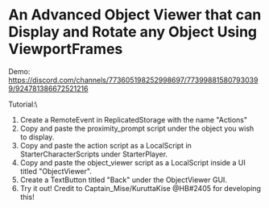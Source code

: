 # An Advanced Object Viewer that can Display and Rotate any Object Using ViewportFrames

Demo:\
https://discord.com/channels/773605198252998697/773998815807930399/924781386672521216

Tutorial:\
1. Create a RemoteEvent in ReplicatedStorage with the name "Actions"
2. Copy and paste the proximity_prompt script under the object you wish to display. 
3. Copy and paste the action script as a LocalScript in StarterCharacterScripts under StarterPlayer.
4. Copy and paste the object_viewer script as a LocalScript inside a UI titled "ObjectViewer". 
5. Create a TextButton titled "Back" under the ObjectViewer GUI.
6. Try it out!
Credit to Captain_Mise/KuruttaKise @HB#2405 for developing this! 
